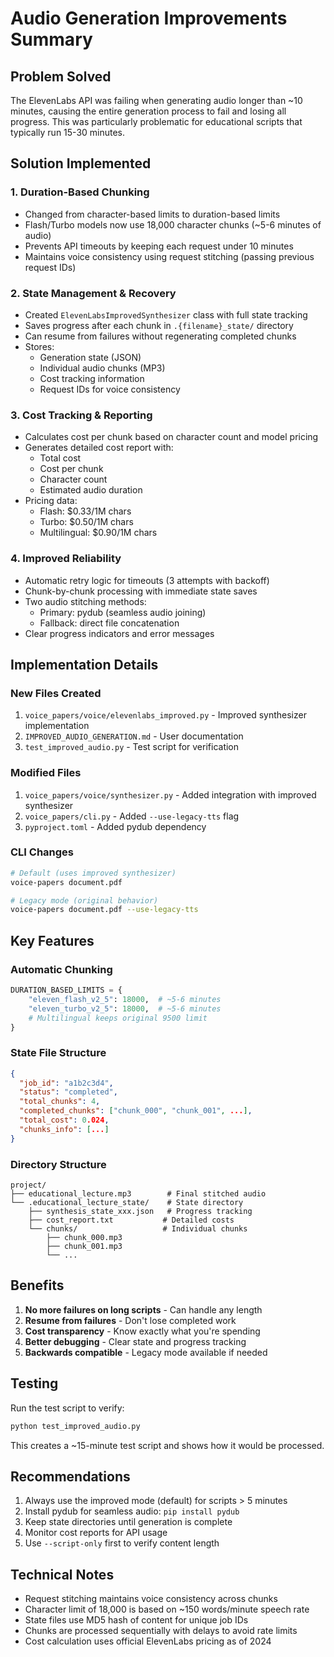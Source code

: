 # Audio Generation Improvements Summary

## Problem Solved

The ElevenLabs API was failing when generating audio longer than ~10 minutes, causing the entire generation process to fail and losing all progress. This was particularly problematic for educational scripts that typically run 15-30 minutes.

## Solution Implemented

### 1. **Duration-Based Chunking**
- Changed from character-based limits to duration-based limits
- Flash/Turbo models now use 18,000 character chunks (~5-6 minutes of audio)
- Prevents API timeouts by keeping each request under 10 minutes
- Maintains voice consistency using request stitching (passing previous request IDs)

### 2. **State Management & Recovery**
- Created `ElevenLabsImprovedSynthesizer` class with full state tracking
- Saves progress after each chunk in `.{filename}_state/` directory
- Can resume from failures without regenerating completed chunks
- Stores:
  - Generation state (JSON)
  - Individual audio chunks (MP3)
  - Cost tracking information
  - Request IDs for voice consistency

### 3. **Cost Tracking & Reporting**
- Calculates cost per chunk based on character count and model pricing
- Generates detailed cost report with:
  - Total cost
  - Cost per chunk
  - Character count
  - Estimated audio duration
- Pricing data:
  - Flash: $0.33/1M chars
  - Turbo: $0.50/1M chars
  - Multilingual: $0.90/1M chars

### 4. **Improved Reliability**
- Automatic retry logic for timeouts (3 attempts with backoff)
- Chunk-by-chunk processing with immediate state saves
- Two audio stitching methods:
  - Primary: pydub (seamless audio joining)
  - Fallback: direct file concatenation
- Clear progress indicators and error messages

## Implementation Details

### New Files Created
1. `voice_papers/voice/elevenlabs_improved.py` - Improved synthesizer implementation
2. `IMPROVED_AUDIO_GENERATION.md` - User documentation
3. `test_improved_audio.py` - Test script for verification

### Modified Files
1. `voice_papers/voice/synthesizer.py` - Added integration with improved synthesizer
2. `voice_papers/cli.py` - Added `--use-legacy-tts` flag
3. `pyproject.toml` - Added pydub dependency

### CLI Changes
```bash
# Default (uses improved synthesizer)
voice-papers document.pdf

# Legacy mode (original behavior)
voice-papers document.pdf --use-legacy-tts
```

## Key Features

### Automatic Chunking
```python
DURATION_BASED_LIMITS = {
    "eleven_flash_v2_5": 18000,  # ~5-6 minutes
    "eleven_turbo_v2_5": 18000,  # ~5-6 minutes
    # Multilingual keeps original 9500 limit
}
```

### State File Structure
```json
{
  "job_id": "a1b2c3d4",
  "status": "completed",
  "total_chunks": 4,
  "completed_chunks": ["chunk_000", "chunk_001", ...],
  "total_cost": 0.024,
  "chunks_info": [...]
}
```

### Directory Structure
```
project/
├── educational_lecture.mp3        # Final stitched audio
└── .educational_lecture_state/    # State directory
    ├── synthesis_state_xxx.json   # Progress tracking
    ├── cost_report.txt           # Detailed costs
    └── chunks/                   # Individual chunks
        ├── chunk_000.mp3
        ├── chunk_001.mp3
        └── ...
```

## Benefits

1. **No more failures on long scripts** - Can handle any length
2. **Resume from failures** - Don't lose completed work
3. **Cost transparency** - Know exactly what you're spending
4. **Better debugging** - Clear state and progress tracking
5. **Backwards compatible** - Legacy mode available if needed

## Testing

Run the test script to verify:
```bash
python test_improved_audio.py
```

This creates a ~15-minute test script and shows how it would be processed.

## Recommendations

1. Always use the improved mode (default) for scripts > 5 minutes
2. Install pydub for seamless audio: `pip install pydub`
3. Keep state directories until generation is complete
4. Monitor cost reports for API usage
5. Use `--script-only` first to verify content length

## Technical Notes

- Request stitching maintains voice consistency across chunks
- Character limit of 18,000 is based on ~150 words/minute speech rate
- State files use MD5 hash of content for unique job IDs
- Chunks are processed sequentially with delays to avoid rate limits
- Cost calculation uses official ElevenLabs pricing as of 2024